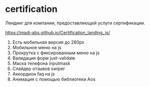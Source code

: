 # certification

Лендинг для компании, предоставляющей услуги сертификации.

https://madi-abs.github.io/Certification_landing_js/

1. Есть мобильная версия до 280px
2. Мобильное меню на js
3. Прокрутка с фиксированным меню на js
4. Валидация форм just-validate
5. Маска телефона inputmask
6. Слайдер отзывов swiper
7. Аккордион faq на js
8. Анимация с помощью библиотеки Aos
